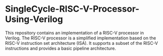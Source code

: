 # SingleCycle-RISC-V-Processor-Using-Verilog
This repository contains an implementation of a RISC-V processor in Verilog. The RISC-V processor is a simplified implementation based on the RISC-V instruction set architecture (ISA). It supports a subset of the RISC-V instructions and provides a basic pipeline architecture.
